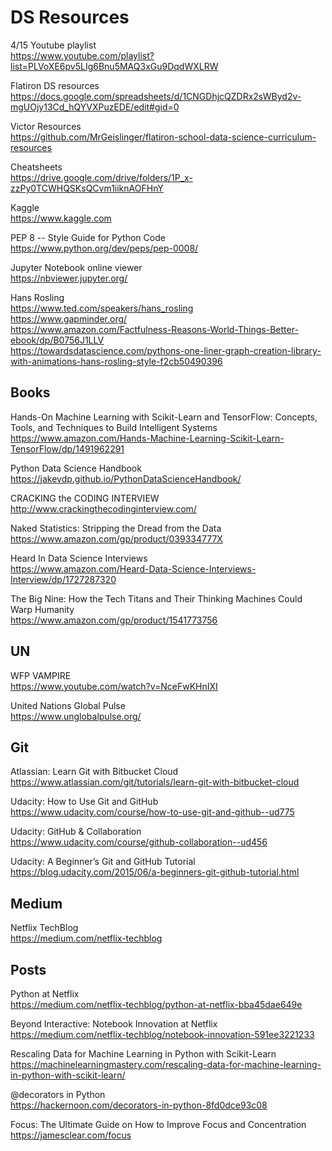 # DS Resources
4/15 Youtube playlist  
https://www.youtube.com/playlist?list=PLVoXE6pv5LIg6Bnu5MAQ3xGu9DqdWXLRW

Flatiron DS resources  
https://docs.google.com/spreadsheets/d/1CNGDhjcQZDRx2sWByd2v-mgUOjy13Cd_hQYVXPuzEDE/edit#gid=0

Victor Resources  
https://github.com/MrGeislinger/flatiron-school-data-science-curriculum-resources

Cheatsheets  
https://drive.google.com/drive/folders/1P_x-zzPy0TCWHQSKsQCvm1iiknAOFHnY

Kaggle  
https://www.kaggle.com

PEP 8 -- Style Guide for Python Code  
https://www.python.org/dev/peps/pep-0008/

Jupyter Notebook online viewer  
https://nbviewer.jupyter.org/

Hans Rosling  
https://www.ted.com/speakers/hans_rosling  
https://www.gapminder.org/  
https://www.amazon.com/Factfulness-Reasons-World-Things-Better-ebook/dp/B0756J1LLV  
https://towardsdatascience.com/pythons-one-liner-graph-creation-library-with-animations-hans-rosling-style-f2cb50490396

## Books
Hands-On Machine Learning with Scikit-Learn and TensorFlow: Concepts, Tools, and Techniques to Build Intelligent Systems  
https://www.amazon.com/Hands-Machine-Learning-Scikit-Learn-TensorFlow/dp/1491962291  

Python Data Science Handbook  
https://jakevdp.github.io/PythonDataScienceHandbook/

CRACKING the CODING INTERVIEW  
http://www.crackingthecodinginterview.com/

Naked Statistics: Stripping the Dread from the Data  
https://www.amazon.com/gp/product/039334777X

Heard In Data Science Interviews  
https://www.amazon.com/Heard-Data-Science-Interviews-Interview/dp/1727287320

The Big Nine: How the Tech Titans and Their Thinking Machines Could Warp Humanity  
https://www.amazon.com/gp/product/1541773756

## UN

WFP VAMPIRE  
https://www.youtube.com/watch?v=NceFwKHnIXI

United Nations Global Pulse  
https://www.unglobalpulse.org/

## Git
Atlassian: Learn Git with Bitbucket Cloud  
https://www.atlassian.com/git/tutorials/learn-git-with-bitbucket-cloud

Udacity: How to Use Git and GitHub  
https://www.udacity.com/course/how-to-use-git-and-github--ud775

Udacity: GitHub & Collaboration  
https://www.udacity.com/course/github-collaboration--ud456

Udacity: A Beginner’s Git and GitHub Tutorial  
https://blog.udacity.com/2015/06/a-beginners-git-github-tutorial.html

## Medium
Netflix TechBlog  
https://medium.com/netflix-techblog

## Posts
Python at Netflix  
https://medium.com/netflix-techblog/python-at-netflix-bba45dae649e

Beyond Interactive: Notebook Innovation at Netflix  
https://medium.com/netflix-techblog/notebook-innovation-591ee3221233

Rescaling Data for Machine Learning in Python with Scikit-Learn  
https://machinelearningmastery.com/rescaling-data-for-machine-learning-in-python-with-scikit-learn/

@decorators in Python  
https://hackernoon.com/decorators-in-python-8fd0dce93c08

Focus: The Ultimate Guide on How to Improve Focus and Concentration  
https://jamesclear.com/focus